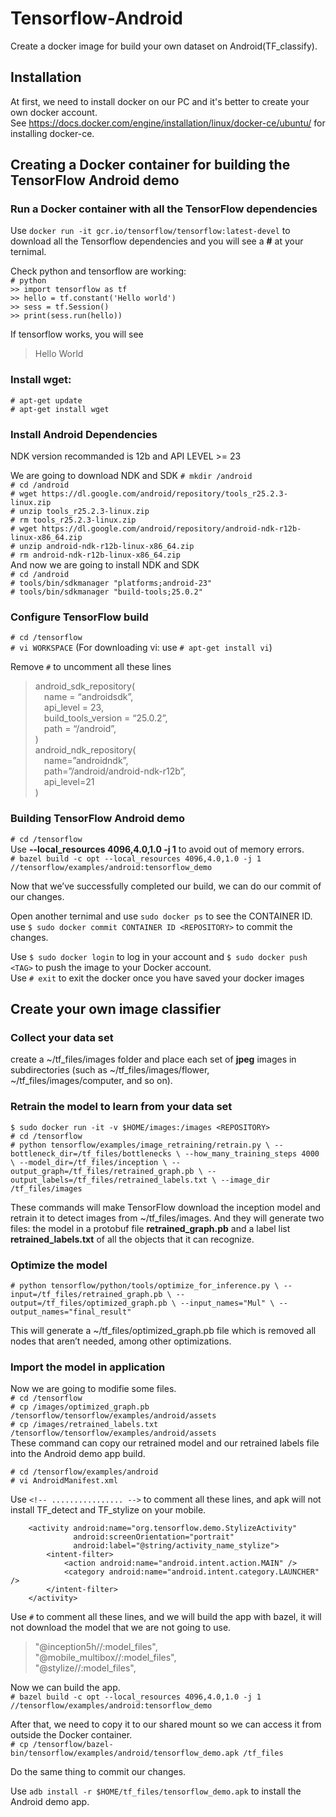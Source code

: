 # Tensorflow-Android
Create a docker image for build your own dataset on Android(TF_classify).   
## Installation
At first, we need to install docker on our PC and it's better to create your own docker account.    
See https://docs.docker.com/engine/installation/linux/docker-ce/ubuntu/ for installing docker-ce.  
## Creating a Docker container for building the TensorFlow Android demo
### Run a Docker container with all the TensorFlow dependencies 
Use `docker run -it gcr.io/tensorflow/tensorflow:latest-devel` to download all the Tensorflow dependencies and you will see a **#** at your ternimal.  
  
Check python and tensorflow are working:  
`# python`  
`>> import tensorflow as tf`  
`>> hello = tf.constant('Hello world')`  
`>> sess = tf.Session()`  
`>> print(sess.run(hello))` 
  
If tensorflow works, you will see 
>Hello World  
>
### Install wget:     
`# apt-get update`  
`# apt-get install wget`  
### Install Android Dependencies
NDK version recommanded is 12b and API LEVEL >= 23  
  
We are going to download NDK and SDK
`# mkdir /android`  
`# cd /android`  
`# wget https://dl.google.com/android/repository/tools_r25.2.3-linux.zip`  
`# unzip tools_r25.2.3-linux.zip`  
`# rm tools_r25.2.3-linux.zip`  
`# wget https://dl.google.com/android/repository/android-ndk-r12b-linux-x86_64.zip`  
`# unzip android-ndk-r12b-linux-x86_64.zip`  
`# rm android-ndk-r12b-linux-x86_64.zip`  
And now we are going to install NDK and SDK  
`# cd /android`  
`# tools/bin/sdkmanager "platforms;android-23"`  
`# tools/bin/sdkmanager "build-tools;25.0.2"`  
### Configure TensorFlow build
`# cd /tensorflow`  
`# vi WORKSPACE` (For downloading vi: use `# apt-get install vi`)  
  
Remove `#` to uncomment all these lines  
>android_sdk_repository(  
&ensp;&ensp;name = “androidsdk”,  
&ensp;&ensp;api_level = 23,  
&ensp;&ensp;build_tools_version = “25.0.2”,  
&ensp;&ensp;path = “/android”,  
)  
android_ndk_repository(  
&ensp;&ensp;name=”androidndk”,  
&ensp;&ensp;path=”/android/android-ndk-r12b”,  
&ensp;&ensp;api_level=21  
)  
>  
### Building TensorFlow Android demo  
`# cd /tensorflow`  
Use **--local_resources 4096,4.0,1.0 -j 1** to avoid out of memory errors.    
`# bazel build -c opt --local_resources 4096,4.0,1.0 -j 1 //tensorflow/examples/android:tensorflow_demo`  
  
Now that we’ve successfully completed our build, we can do our commit of our changes.  
  
Open another ternimal and use `sudo docker ps` to see the CONTAINER ID.    
use `$ sudo docker commit CONTAINER ID <REPOSITORY>` to commit the changes.  

Use `$ sudo docker login` to log in your account and `$ sudo docker push <TAG>` to push the image to your Docker account.  
Use `# exit` to exit the docker once you have saved your docker images
## Create your own image classifier 
### Collect your data set  
create a ~/tf_files/images folder and place each set of **jpeg** images in subdirectories (such as ~/tf_files/images/flower, ~/tf_files/images/computer, and so on).   
### Retrain the model to learn from your data set
`$ sudo docker run -it -v $HOME/images:/images <REPOSITORY>`  
`# cd /tensorflow`  
`# python tensorflow/examples/image_retraining/retrain.py \
  --bottleneck_dir=/tf_files/bottlenecks \
  --how_many_training_steps 4000 \
  --model_dir=/tf_files/inception \
  --output_graph=/tf_files/retrained_graph.pb \
  --output_labels=/tf_files/retrained_labels.txt \
  --image_dir /tf_files/images`  
  
These commands will make TensorFlow download the inception model and retrain it to detect images from ~/tf_files/images. And they will generate two files: the model in a protobuf file **retrained_graph.pb** and a label list **retrained_labels.txt** of all the objects that it can recognize.  
### Optimize the model
`# python tensorflow/python/tools/optimize_for_inference.py \
  --input=/tf_files/retrained_graph.pb \
  --output=/tf_files/optimized_graph.pb \
  --input_names="Mul" \
  --output_names="final_result"`
   
This will generate a ~/tf_files/optimized_graph.pb file which is removed all nodes that aren’t needed, among other optimizations.   
### Import the model in application
Now we are going to modifie some files.  
`# cd /tensorflow`  
`# cp /images/optimized_graph.pb /tensorflow/tensorflow/examples/android/assets`  
`# cp /images/retrained_labels.txt /tensorflow/tensorflow/examples/android/assets`  
These command can copy our retrained model and our retrained labels file into the Android demo app build.    
  
`# cd /tensorflow/examples/android`  
`# vi AndroidManifest.xml`  
  
Use `<!-- ................ -->` to comment all these lines, and apk will not install TF_detect and TF_stylize on your mobile.  
><activity android:name="org.tensorflow.demo.DetectorActivity"
                  android:screenOrientation="portrait"
                  android:label="@string/activity_name_detection">
            <intent-filter>
                <action android:name="android.intent.action.MAIN" />
                <category android:name="android.intent.category.LAUNCHER" />
            </intent-filter>
        </activity>

        <activity android:name="org.tensorflow.demo.StylizeActivity"
                  android:screenOrientation="portrait"
                  android:label="@string/activity_name_stylize">
            <intent-filter>
                <action android:name="android.intent.action.MAIN" />
                <category android:name="android.intent.category.LAUNCHER" />
            </intent-filter>
        </activity>
>  
  
Use `#` to comment all these lines, and we will build the app with bazel, it will not download the model that we are not going to use.  
>"@inception5h//:model_files",  
 "@mobile_multibox//:model_files",  
 "@stylize//:model_files",  
>
  
Now we can build the app.  
`# bazel build -c opt --local_resources 4096,4.0,1.0 -j 1 //tensorflow/examples/android:tensorflow_demo`  
  
After that, we need to copy it to our shared mount so we can access it from outside the Docker container.  
`# cp /tensorflow/bazel-bin/tensorflow/examples/android/tensorflow_demo.apk /tf_files`
  
Do the same thing to commit our changes.  
  
Use `adb install -r $HOME/tf_files/tensorflow_demo.apk` to install the Android demo app.  



